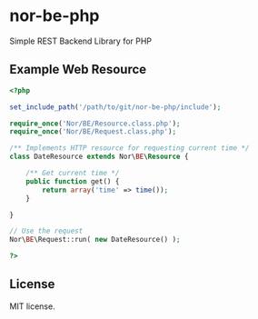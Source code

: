 nor-be-php
==========

Simple REST Backend Library for PHP

Example Web Resource
--------------------

```php
<?php

set_include_path('/path/to/git/nor-be-php/include');

require_once('Nor/BE/Resource.class.php');
require_once('Nor/BE/Request.class.php');

/** Implements HTTP resource for requesting current time */
class DateResource extends Nor\BE\Resource {

    /** Get current time */
    public function get() {
        return array('time' => time());
    }

}

// Use the request
Nor\BE\Request::run( new DateResource() );

?>
```

License
-------

MIT license.
